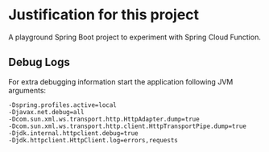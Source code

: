 # Justification for this project

A playground Spring Boot project to experiment with Spring Cloud Function.

## Debug Logs

For extra debugging information start the application following JVM arguments:

```
-Dspring.profiles.active=local
-Djavax.net.debug=all
-Dcom.sun.xml.ws.transport.http.HttpAdapter.dump=true
-Dcom.sun.xml.ws.transport.http.client.HttpTransportPipe.dump=true
-Djdk.internal.httpclient.debug=true
-Djdk.httpclient.HttpClient.log=errors,requests
```

